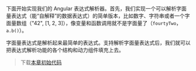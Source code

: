 下面开始实现我们的 Angular 表达式解析器。首先，我们实现一个可以解析字面量表达式（能“自解释”的数据表达式）的简单版本，比如数字、字符串或者一个字面量数组（"42", [1, 2, 3]），像变量和函数调用就不是字面量了（`fourtyTwo`，`a.b()`）。

字面量表达式是解析起来最简单的表达式。支持解析字面量表达式后，我们就可以把表达式解析功能的各个结构和动力组件填充上去。

> 下载[本章初始代码](https://github.com/teropa/build-your-own-angularjs/releases/tag/chapter5-scope-events)